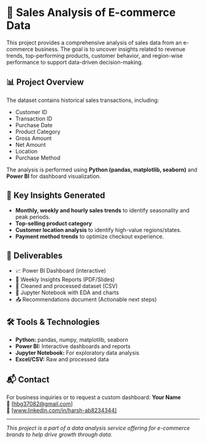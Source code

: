 # 🛒 Sales Analysis of E-commerce Data

This project provides a comprehensive analysis of sales data from an e-commerce business. The goal is to uncover insights related to revenue trends, top-performing products, customer behavior, and region-wise performance to support data-driven decision-making.

## 📊 Project Overview

The dataset contains historical sales transactions, including:
- Customer  ID
- Transaction ID
- Purchase Date
- Product Category
- Gross Amount
- Net Amount
- Location
- Purchase Method

The analysis is performed using **Python (pandas, matplotlib, seaborn)** and **Power BI** for dashboard visualization.

## 🚀 Key Insights Generated

- **Monthly, weekly and hourly sales trends** to identify seasonality and peak periods.
- **Top-selling product category** 
- **Customer location analysis** to identify high-value regions/states.
- **Payment method trends** to optimize checkout experience.

## 📌 Deliverables

- 📈 Power BI Dashboard (interactive)
- 📝 Weekly Insights Reports (PDF/Slides)
- 📂 Cleaned and processed dataset (CSV)
- 📑 Jupyter Notebook with EDA and charts
- 📤 Recommendations document (Actionable next steps)

## 🛠️ Tools & Technologies

- **Python:** pandas, numpy, matplotlib, seaborn
- **Power BI:** Interactive dashboards and reports
- **Jupyter Notebook:** For exploratory data analysis
- **Excel/CSV:** Raw and processed data


## 📬 Contact

For business inquiries or to request a custom dashboard:
**Your Name**  
📧 [hbg37082@gmail.com]  
🔗 [www.linkedin.com/in/harsh-ab8234344]  

---

*This project is a part of a data analysis service offering for e-commerce brands to help drive growth through data.*
